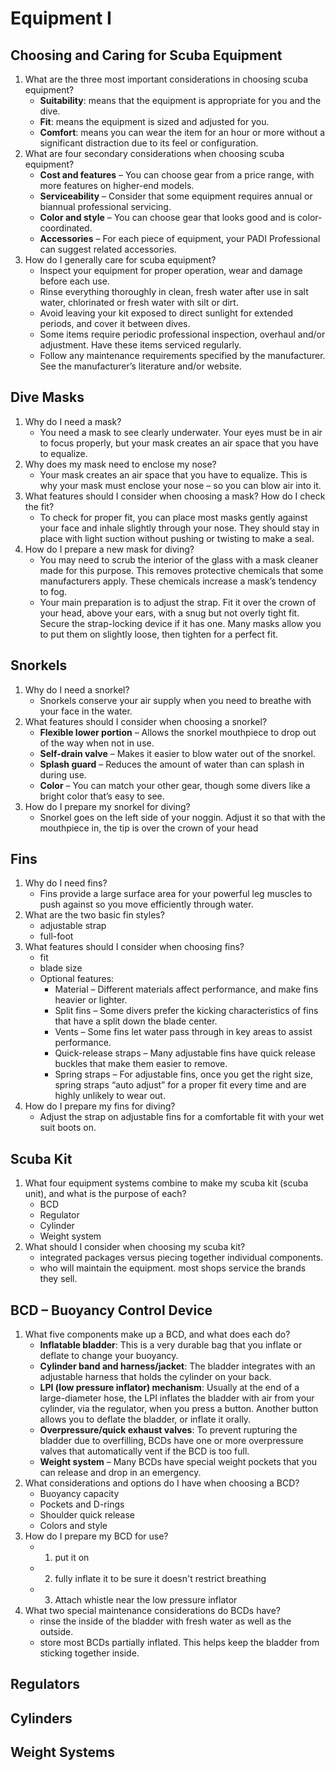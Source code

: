 # Equipment I

## Choosing and Caring for Scuba Equipment

1. What are the three most important considerations in choosing scuba equipment?
   - **Suitability**:  means that the equipment is appropriate for you and the dive.
   - **Fit**:  means the equipment is sized and adjusted for you.
   - **Comfort**: means you can wear the item for an hour or more without a significant distraction due to its feel or configuration.
2. What are four secondary considerations when choosing scuba equipment?
   - **Cost and features** – You can choose gear from a price range, with more features on higher-end models.
   - **Serviceability** – Consider that some equipment requires annual or biannual professional servicing.
   - **Color and style** – You can choose gear that looks good and is color-coordinated.
   - **Accessories** – For each piece of equipment, your PADI Professional can suggest related accessories.
3. How do I generally care for scuba equipment?
   - Inspect your equipment for proper operation, wear and damage before each use.
   - Rinse everything thoroughly in clean, fresh water after use in salt water, chlorinated or fresh water with silt or dirt.
   - Avoid leaving your kit exposed to direct sunlight for extended periods, and cover it between dives.
   - Some items require periodic professional inspection, overhaul and/or adjustment. Have these items serviced regularly.
   - Follow any maintenance requirements specified by the manufacturer. See the manufacturer’s literature and/or website.

## Dive Masks

1. Why do I need a mask?
   - You need a mask to see clearly underwater. Your eyes must be in air to focus properly, but your mask creates an air space that you have to equalize.
2. Why does my mask need to enclose my nose?
   - Your mask creates an air space that you have to equalize. This is why your mask must enclose your nose – so you can blow air into it.
3. What features should I consider when choosing a mask? How do I check the fit?
   - To check for proper fit, you can place most masks gently against your face and inhale slightly through your nose. They should stay in place with light suction without pushing or twisting to make a seal.
4. How do I prepare a new mask for diving?
   - You may need to scrub the interior of the glass with a mask cleaner made for this purpose. This removes protective chemicals that some manufacturers apply. These chemicals increase a mask’s tendency to fog.
   - Your main preparation is to adjust the strap. Fit it over the crown of your head, above your ears, with a snug but not overly tight fit. Secure the strap-locking device if it has one. Many masks allow you to put them on slightly loose, then tighten for a perfect fit.

## Snorkels

1. Why do I need a snorkel?
   - Snorkels conserve your air supply when you need to breathe with your face in the water.
2. What features should I consider when choosing a snorkel?
   - **Flexible lower portion** – Allows the snorkel mouthpiece to drop out of the way when not in use.
   - **Self-drain valve** – Makes it easier to blow water out of the snorkel.
   - **Splash guard** – Reduces the amount of water than can splash in during use.
   - **Color** – You can match your other gear, though some divers like a bright color that’s easy to see.
3. How do I prepare my snorkel for diving?
   - Snorkel goes on the left side of your noggin. Adjust it so that with the mouthpiece in, the tip is over the crown of your head

## Fins

1. Why do I need fins?
   - Fins provide a large surface area for your powerful leg muscles to push against so you move efficiently through water.
2. What are the two basic fin styles?
   - adjustable strap
   - full-foot
3. What features should I consider when choosing fins?
   - fit
   - blade size
   - Optional features:
     - Material – Different materials affect performance, and make fins heavier or lighter.
     - Split fins – Some divers prefer the kicking characteristics of fins that have a split down the blade center.
     - Vents – Some fins let water pass through in key areas to assist performance.
     - Quick-release straps – Many adjustable fins have quick release buckles that make them easier to remove.
     - Spring straps – For adjustable fins, once you get the right size, spring straps “auto adjust” for a proper fit every time and are highly unlikely to wear out.
4. How do I prepare my fins for diving?
   - Adjust the strap on adjustable fins for a comfortable fit with your wet suit boots on.

## Scuba Kit

1. What four equipment systems combine to make my scuba kit (scuba unit), and what is the purpose of each?
   - BCD
   - Regulator
   - Cylinder
   - Weight system
2. What should I consider when choosing my scuba kit?
   - integrated packages versus piecing together individual components.
   - who will maintain the equipment. most shops service the brands they sell.

## BCD – Buoyancy Control Device

1. What five components make up a BCD, and what does each do?
   - **Inflatable bladder**: This is a very durable bag that you inflate or deflate to change your buoyancy.
   - **Cylinder band and harness/jacket**: The bladder integrates with an adjustable harness that holds the cylinder on your back.
   - **LPI (low pressure inflator) mechanism**: Usually at the end of a large-diameter hose, the LPI inflates the bladder with air from your cylinder, via the regulator, when you press a button. Another button allows you to deflate the bladder, or inflate it orally.
   - **Overpressure/quick exhaust valves**: To prevent rupturing the bladder due to overfilling, BCDs have one or more overpressure valves that automatically vent if the BCD is too full.
   - **Weight system** – Many BCDs have special weight pockets that you can release and drop in an emergency.
2. What considerations and options do I have when choosing a BCD?
   - Buoyancy capacity
   - Pockets and D-rings
   - Shoulder quick release
   - Colors and style
3. How do I prepare my BCD for use?
   - 1. put it on
   - 2. fully inflate it to be sure it doesn't restrict breathing
   - 3. Attach whistle near the low pressure inflator
4. What two special maintenance considerations do BCDs have?
   - rinse the inside of the bladder with fresh water as well as the outside.
   - store most BCDs partially inflated. This helps keep the bladder from sticking together inside.

## Regulators

## Cylinders

## Weight Systems
